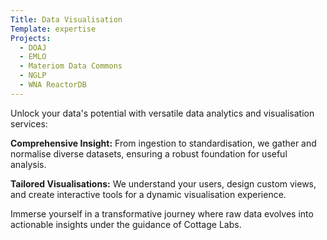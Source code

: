 ```yaml
---
Title: Data Visualisation
Template: expertise
Projects: 
  - DOAJ
  - EMLO
  - Materiom Data Commons
  - NGLP
  - WNA ReactorDB
---
```



Unlock your data's potential with versatile data analytics and visualisation services:

**Comprehensive Insight:** From ingestion to standardisation, we gather and normalise diverse datasets, ensuring a robust foundation for useful analysis.

**Tailored Visualisations:** We understand your users, design custom views, and create interactive tools for a dynamic visualisation experience.

Immerse yourself in a transformative journey where raw data evolves into actionable insights under the guidance of Cottage Labs.